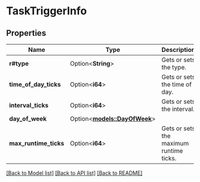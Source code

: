 # TaskTriggerInfo

## Properties

Name | Type | Description | Notes
------------ | ------------- | ------------- | -------------
**r#type** | Option<**String**> | Gets or sets the type. | [optional]
**time_of_day_ticks** | Option<**i64**> | Gets or sets the time of day. | [optional]
**interval_ticks** | Option<**i64**> | Gets or sets the interval. | [optional]
**day_of_week** | Option<[**models::DayOfWeek**](DayOfWeek.md)> |  | [optional]
**max_runtime_ticks** | Option<**i64**> | Gets or sets the maximum runtime ticks. | [optional]

[[Back to Model list]](../README.md#documentation-for-models) [[Back to API list]](../README.md#documentation-for-api-endpoints) [[Back to README]](../README.md)


